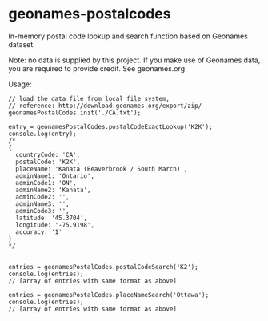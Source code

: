 # geonames-postalcodes

In-memory postal code lookup and search function based on Geonames dataset.

Note: no data is supplied by this project. If you make use of Geonames data,
you are required to provide credit. See geonames.org.

Usage:

```
// load the data file from local file system,
// reference: http://download.geonames.org/export/zip/
geonamesPostalCodes.init('./CA.txt');

entry = geonamesPostalCodes.postalCodeExactLookup('K2K');
console.log(entry);
/*
{
  countryCode: 'CA',
  postalCode: 'K2K',
  placeName: 'Kanata (Beaverbrook / South March)',
  adminName1: 'Ontario',
  adminCode1: 'ON',
  adminName2: 'Kanata',
  adminCode2: '',
  adminName3: '',
  adminCode3: '',
  latitude: '45.3704',
  longitude: '-75.9198',
  accuracy: '1'
}
*/


entries = geonamesPostalCodes.postalCodeSearch('K2');
console.log(entries);
// [array of entries with same format as above]

entries = geonamesPostalCodes.placeNameSearch('Ottawa');
console.log(entries);
// [array of entries with same format as above]
```
